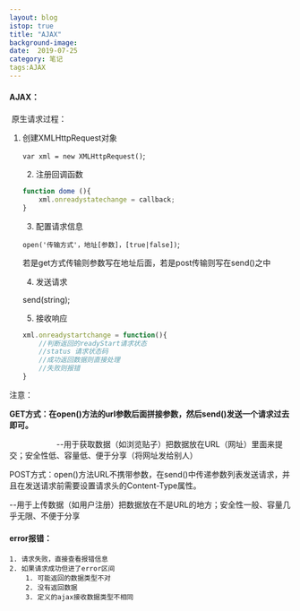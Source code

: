 ```yaml
---
layout: blog
istop: true
title: "AJAX"
background-image: 
date:  2019-07-25
category: 笔记
tags:AJAX
---
```


#### AJAX：

​	原生请求过程：

 1. 创建XMLHttpRequest对象

    `var xml = new XMLHttpRequest()`;

	2. 注册回调函数

    ```js
    function dome (){
     	xml.onreadystatechange = callback;
    }
    ```

	3. 配置请求信息

    `open('传输方式'，地址[参数]，[true|false])`;

    若是get方式传输则参数写在地址后面，若是post传输则写在send()之中

	4. 发送请求

    send(string);

	5. 接收响应

    ```js
    xml.onreadystartchange = function(){
        //判断返回的readyStart请求状态
        //status 请求状态码
    	//成功返回数据则直接处理
    	//失败则报错
    }
    ```

注意：

  **GET方式：在open()方法的url参数后面拼接参数，然后send()发送一个请求过去即可。**

　　　　　　--用于获取数据（如浏览贴子）把数据放在URL（网址）里面来提交；安全性低、容量低、便于分享（将网址发给别人）

​     POST方式：open()方法URL不携带参数，在send()中传递参数列表发送请求，并且在发送请求前需要设置请求头的Content-Type属性。

​							--用于上传数据（如用户注册）把数据放在不是URL的地方；安全性一般、容量几乎无限、不便于分享



#### error报错：

	1. 请求失败，直接查看报错信息
 	2. 如果请求成功但进了error区间
      	1. 可能返回的数据类型不对
      	2. 没有返回数据
      	3. 定义的ajax接收数据类型不相同
